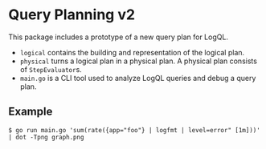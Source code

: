 # Query Planning v2

This package includes a prototype of a new query plan for LogQL.

* `logical` contains the building and representation of the logical plan.
* `physical` turns a logical plan in a physical plan. A physical plan consists
  of `StepEvaluator`s.
* `main.go` is a CLI tool used to analyze LogQL queries and debug a query plan.

## Example

```
$ go run main.go 'sum(rate({app="foo"} | logfmt | level=error" [1m]))' | dot -Tpng graph.png
```
